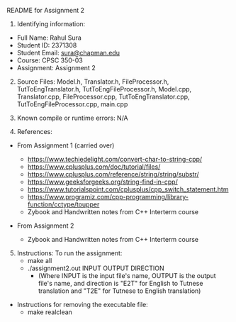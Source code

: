 README for Assignment 2

1)  Identifying	information:
- Full Name: Rahul Sura
- Student ID: 2371308
- Student Email: sura@chapman.edu
- Course: CPSC 350-03
- Assignment: Assignment 2

2)  Source Files:
    Model.h, Translator.h, FileProcessor.h, TutToEngTranslator.h, TutToEngFileProcessor.h, Model.cpp, Translator.cpp, FileProcessor.cpp, TutToEngTranslator.cpp, TutToEngFileProcessor.cpp, main.cpp

3)  Known compile or runtime errors: N/A

4)  References:
- From Assignment 1 (carried over)
    - https://www.techiedelight.com/convert-char-to-string-cpp/
    - https://www.cplusplus.com/doc/tutorial/files/
    - https://www.cplusplus.com/reference/string/string/substr/
    - https://www.geeksforgeeks.org/string-find-in-cpp/
    - https://www.tutorialspoint.com/cplusplus/cpp_switch_statement.htm
    - https://www.programiz.com/cpp-programming/library-function/cctype/toupper
    - Zybook and Handwritten notes from C++ Interterm course

- From Assignment 2
    - Zybook and Handwritten notes from C++ Interterm course

5) Instructions:
To run the assignment:
    - make all
    - ./assignment2.out INPUT OUTPUT DIRECTION
        - (Where INPUT is the input file's name, OUTPUT is the output file's name, and direction is "E2T" for English to Tutnese translation and "T2E" for Tutnese to English translation)

- Instructions for removing the executable file:
    - make realclean
